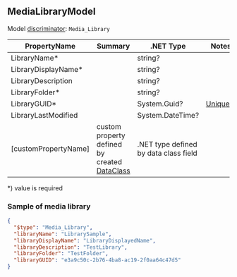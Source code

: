 <!-- generated file with tool "Kentico.Xperience.UMT.DocUtils" - edited through template "UmtModel.cshtml" -->
## MediaLibraryModel
Model [discriminator](../UmtModel.md#discriminator): `Media_Library`

|PropertyName|Summary|.NET Type|Notes|
|---|---|---|---|
|LibraryName\*||string?||
|LibraryDisplayName\*||string?||
|LibraryDescription||string?||
|LibraryFolder\*||string?||
|LibraryGUID\*||System.Guid?|[UniqueId](../UmtModel.md#UniqueId)|
|LibraryLastModified||System.DateTime?||
|[customPropertyName]|custom property defined by created [DataClass](./DataClassModel.md)|.NET type defined by data class field||

<p>*) value is required</p>


### Sample of media library

```json
{
  "$type": "Media_Library",
  "libraryName": "LibrarySample",
  "libraryDisplayName": "LibraryDisplayedName",
  "libraryDescription": "TestLibrary",
  "libraryFolder": "TestFolder",
  "libraryGUID": "e3a9c50c-2b76-4ba8-ac19-2f0aa64c47d5"
}
```
